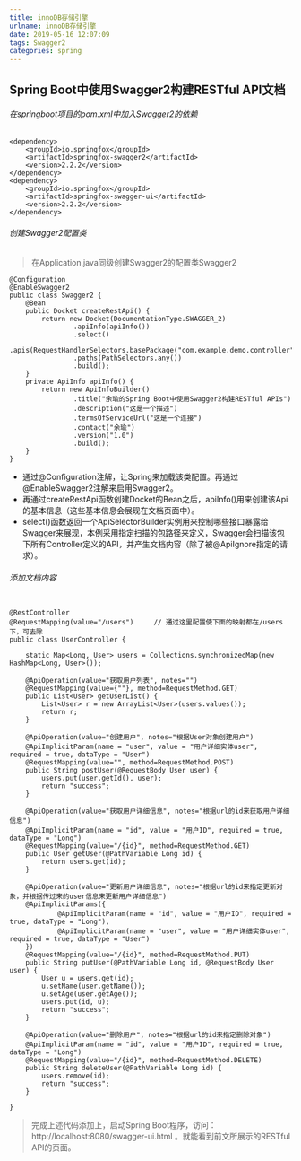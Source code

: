 ```yaml
---
title: innoDB存储引擎
urlname: innoDB存储引擎
date: 2019-05-16 12:07:09
tags: Swagger2
categories: spring
---
```

## Spring Boot中使用Swagger2构建RESTful API文档

###### 在springboot项目的pom.xml中加入Swagger2的依赖

<!--more-->

```
<dependency>
    <groupId>io.springfox</groupId>
    <artifactId>springfox-swagger2</artifactId>
    <version>2.2.2</version>
</dependency>
<dependency>
    <groupId>io.springfox</groupId>
    <artifactId>springfox-swagger-ui</artifactId>
    <version>2.2.2</version>
</dependency>
```
###### 创建Swagger2配置类
> 在Application.java同级创建Swagger2的配置类Swagger2


```
@Configuration
@EnableSwagger2
public class Swagger2 {
    @Bean
    public Docket createRestApi() {
        return new Docket(DocumentationType.SWAGGER_2)
                .apiInfo(apiInfo())
                .select()
                .apis(RequestHandlerSelectors.basePackage("com.example.demo.controller"))
                .paths(PathSelectors.any())
                .build();
    }
    private ApiInfo apiInfo() {
        return new ApiInfoBuilder()
                .title("余瑜的Spring Boot中使用Swagger2构建RESTful APIs")
                .description("这是一个描述")
                .termsOfServiceUrl("这是一个连接")
                .contact("余瑜")
                .version("1.0")
                .build();
    }
}
```
- 通过@Configuration注解，让Spring来加载该类配置。再通过@EnableSwagger2注解来启用Swagger2。
- 再通过createRestApi函数创建Docket的Bean之后，apiInfo()用来创建该Api的基本信息（这些基本信息会展现在文档页面中）。
- select()函数返回一个ApiSelectorBuilder实例用来控制哪些接口暴露给Swagger来展现，本例采用指定扫描的包路径来定义，Swagger会扫描该包下所有Controller定义的API，并产生文档内容（除了被@ApiIgnore指定的请求）。


###### 添加文档内容


```

@RestController
@RequestMapping(value="/users")     // 通过这里配置使下面的映射都在/users下，可去除
public class UserController {

    static Map<Long, User> users = Collections.synchronizedMap(new HashMap<Long, User>());

    @ApiOperation(value="获取用户列表", notes="")
    @RequestMapping(value={""}, method=RequestMethod.GET)
    public List<User> getUserList() {
        List<User> r = new ArrayList<User>(users.values());
        return r;
    }

    @ApiOperation(value="创建用户", notes="根据User对象创建用户")
    @ApiImplicitParam(name = "user", value = "用户详细实体user", required = true, dataType = "User")
    @RequestMapping(value="", method=RequestMethod.POST)
    public String postUser(@RequestBody User user) {
        users.put(user.getId(), user);
        return "success";
    }

    @ApiOperation(value="获取用户详细信息", notes="根据url的id来获取用户详细信息")
    @ApiImplicitParam(name = "id", value = "用户ID", required = true, dataType = "Long")
    @RequestMapping(value="/{id}", method=RequestMethod.GET)
    public User getUser(@PathVariable Long id) {
        return users.get(id);
    }

    @ApiOperation(value="更新用户详细信息", notes="根据url的id来指定更新对象，并根据传过来的user信息来更新用户详细信息")
    @ApiImplicitParams({
            @ApiImplicitParam(name = "id", value = "用户ID", required = true, dataType = "Long"),
            @ApiImplicitParam(name = "user", value = "用户详细实体user", required = true, dataType = "User")
    })
    @RequestMapping(value="/{id}", method=RequestMethod.PUT)
    public String putUser(@PathVariable Long id, @RequestBody User user) {
        User u = users.get(id);
        u.setName(user.getName());
        u.setAge(user.getAge());
        users.put(id, u);
        return "success";
    }

    @ApiOperation(value="删除用户", notes="根据url的id来指定删除对象")
    @ApiImplicitParam(name = "id", value = "用户ID", required = true, dataType = "Long")
    @RequestMapping(value="/{id}", method=RequestMethod.DELETE)
    public String deleteUser(@PathVariable Long id) {
        users.remove(id);
        return "success";
    }

}
```
> 完成上述代码添加上，启动Spring Boot程序，访问：http://localhost:8080/swagger-ui.html
。就能看到前文所展示的RESTful API的页面。